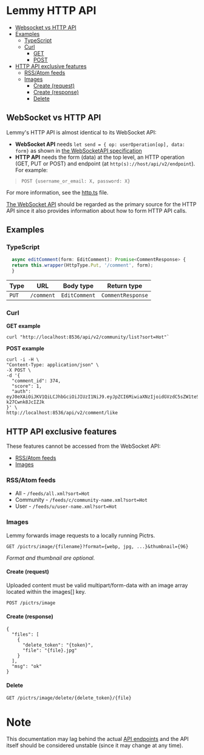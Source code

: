 # Lemmy HTTP API


<!-- toc -->

- [Websocket vs HTTP API](#websocket-vs-http-api)
- [Examples](#examples)
  * [TypeScript](#typescript)
  * [Curl](#curl)
    + [GET](#get-example)
    + [POST](#post-example)
- [HTTP API exclusive features](#http-api-exclusive-features)
  * [RSS/Atom feeds](#rss-atom-feeds)
  * [Images](#images)
    + [Create (request)](#create-request)
    + [Create (response)](#create-response)
    * [Delete](#delete)

<!-- tocstop -->

## WebSocket vs HTTP API
Lemmy's HTTP API is almost identical to its WebSocket API:
- **WebSocket API** needs `let send = { op: userOperation[op], data: form}` as shown in [the WebSocketAPI specification](add_link)
- **HTTP API** needs the form (data) at the top level, an HTTP operation (GET, PUT or POST) and endpoint (at `http(s)://host/api/v2/endpoint`). For example:

> `POST {username_or_email: X, password: X}`

For more information, see the [http.ts](https://github.com/LemmyNet/lemmy-js-client/blob/main/src/http.ts) file.

[The WebSocket API](Add_link) should be regarded as the primary source for the HTTP API since it also provides information about how to form HTTP API calls.

## Examples

### TypeScript

```ts
  async editComment(form: EditComment): Promise<CommentResponse> {
  return this.wrapper(HttpType.Put, '/comment', form);
  }
```

| Type | URL | Body type | Return type |
| --- | --- | --- | --- |
| `PUT` | `/comment` | `EditComment` | `CommentResponse` |

### Curl

**GET example**

```
curl "http://localhost:8536/api/v2/community/list?sort=Hot"`
```

**POST example**

```
curl -i -H \
"Content-Type: application/json" \
-X POST \
-d '{
  "comment_id": 374,
  "score": 1,
  "auth": eyJ0eXAiOiJKV1QiLCJhbGciOiJIUzI1NiJ9.eyJpZCI6MiwiaXNzIjoidGVzdC5sZW1teS5tbCJ9.P77RX_kpz1a_geY5eCp29sl_5mAm-k27Cwnk8JcIZJk
}' \
http://localhost:8536/api/v2/comment/like
```

## HTTP API exclusive features

These features cannot be accessed from the WebSocket API:
- [RSS/Atom feeds](#rss-atom-feeds)
- [Images](#images)
### RSS/Atom feeds

- All - `/feeds/all.xml?sort=Hot`
- Community - `/feeds/c/community-name.xml?sort=Hot`
- User - `/feeds/u/user-name.xml?sort=Hot`

### Images

Lemmy forwards image requests to a locally running Pictrs.

`GET /pictrs/image/{filename}?format={webp, jpg, ...}&thumbnail={96}`

*Format and thumbnail are optional.*

#### Create (request)

Uploaded content must be valid multipart/form-data with an image array located within the images[] key.

`POST /pictrs/image` 

#### Create (response)

```
{
  "files": [
    {
      "delete_token": "{token}",
      "file": "{file}.jpg"
    }
  ],
  "msg": "ok"
}
```

#### Delete

`GET /pictrs/image/delete/{delete_token}/{file}`


# Note
This documentation may lag behind the actual [API endpoints](https://github.com/LemmyNet/lemmy-js-client/blob/main/src/http.ts) and the API itself should be considered unstable (since it may change at any time).